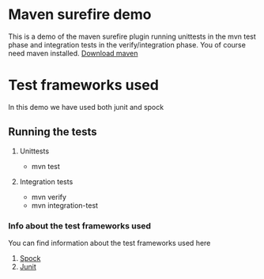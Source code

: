 # Maven surefire demo
This is a demo of the maven surefire plugin running unittests in the mvn test phase and integration tests in the verify/integration phase.
You of course need maven installed. [Download maven](https://maven.apache.org/)

# Test frameworks used
In this demo we have used both junit and spock

## Running the tests
1. Unittests
    * mvn test

2. Integration tests
    * mvn verify
    * mvn integration-test

### Info about the test frameworks used
You can find information about the test frameworks used here

1. [Spock](http://spockframework.org/spock/docs/1.1-rc-3/index.html)
2. [Junit](http://junit.org/junit4/)
